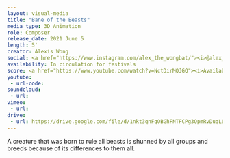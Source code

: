 ```yaml
---
layout: visual-media
title: "Bane of the Beasts"
media_type: 3D Animation
role: Composer
release_date: 2021 June 5
length: 5'
creator: Alexis Wong
social: <a href="https://www.instagram.com/alex_the_wongbat/"><i>@alex_the_wongbat</i></a>
availability: In circulation for festivals
score: <a href="https://www.youtube.com/watch?v=NctDirMQJGQ"><i>Available Here</i></a>
youtube:
 - url-code:
soundcloud: 
 - url:
vimeo:
 - url:
drive:
 - url: https://drive.google.com/file/d/1nkt3qnFqOBGhFNTFCPg3QpmRvDuqLLIL/preview
---
```


A creature that was born to rule all beasts is shunned by all groups and breeds because of its differences to them all.
